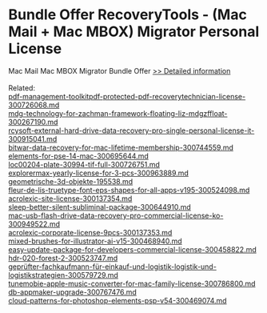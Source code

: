 # Bundle Offer RecoveryTools - (Mac Mail + Mac MBOX) Migrator Personal License
Mac Mail Mac MBOX Migrator Bundle Offer
[>> Detailed information](https://secure.shareit.com/shareit/product.html?productid=300998818&affiliateid=200057808)<br/><br/>Related:
<br />[pdf-management-toolkitpdf-protected-pdf-recoverytechnician-license-300726068.md](https://github.com/downloadplanet/downloadplanet/blob/main/pdf-management-toolkitpdf-protected-pdf-recoverytechnician-license-300726068.md)<br />[mdg-technology-for-zachman-framework-floating-liz-mdgzffloat-300267190.md](https://github.com/downloadplanet/downloadplanet/blob/main/mdg-technology-for-zachman-framework-floating-liz-mdgzffloat-300267190.md)<br />[rcysoft-external-hard-drive-data-recovery-pro-single-personal-license-it-300915041.md](https://github.com/downloadplanet/downloadplanet/blob/main/rcysoft-external-hard-drive-data-recovery-pro-single-personal-license-it-300915041.md)<br />[bitwar-data-recovery-for-mac-lifetime-membership-300744559.md](https://github.com/downloadplanet/downloadplanet/blob/main/bitwar-data-recovery-for-mac-lifetime-membership-300744559.md)<br />[elements-for-pse-14-mac-300695644.md](https://github.com/downloadplanet/downloadplanet/blob/main/elements-for-pse-14-mac-300695644.md)<br />[loc00204-plate-30994-tif-full-300726751.md](https://github.com/downloadplanet/downloadplanet/blob/main/loc00204-plate-30994-tif-full-300726751.md)<br />[explorermax-yearly-license-for-3-pcs-300963889.md](https://github.com/downloadplanet/downloadplanet/blob/main/explorermax-yearly-license-for-3-pcs-300963889.md)<br />[geometrische-3d-objekte-195538.md](https://github.com/downloadplanet/downloadplanet/blob/main/geometrische-3d-objekte-195538.md)<br />[fleur-de-lis-truetype-font-eps-shapes-for-all-apps-v195-300524098.md](https://github.com/downloadplanet/downloadplanet/blob/main/fleur-de-lis-truetype-font-eps-shapes-for-all-apps-v195-300524098.md)<br />[acrolexic-site-license-300137354.md](https://github.com/downloadplanet/downloadplanet/blob/main/acrolexic-site-license-300137354.md)<br />[sleep-better-silent-subliminal-package-300644910.md](https://github.com/downloadplanet/downloadplanet/blob/main/sleep-better-silent-subliminal-package-300644910.md)<br />[mac-usb-flash-drive-data-recovery-pro-commercial-license-ko-300949522.md](https://github.com/downloadplanet/downloadplanet/blob/main/mac-usb-flash-drive-data-recovery-pro-commercial-license-ko-300949522.md)<br />[acrolexic-corporate-license-9pcs-300137353.md](https://github.com/downloadplanet/downloadplanet/blob/main/acrolexic-corporate-license-9pcs-300137353.md)<br />[mixed-brushes-for-illustrator-ai-v15-300468940.md](https://github.com/downloadplanet/downloadplanet/blob/main/mixed-brushes-for-illustrator-ai-v15-300468940.md)<br />[easy-update-package-for-developers-commercial-license-300458822.md](https://github.com/downloadplanet/downloadplanet/blob/main/easy-update-package-for-developers-commercial-license-300458822.md)<br />[hdr-020-forest-2-300523747.md](https://github.com/downloadplanet/downloadplanet/blob/main/hdr-020-forest-2-300523747.md)<br />[geprüfter-fachkaufmann-für-einkauf-und-logistik-logistik-und-logistikstrategien-300579729.md](https://github.com/downloadplanet/downloadplanet/blob/main/geprüfter-fachkaufmann-für-einkauf-und-logistik-logistik-und-logistikstrategien-300579729.md)<br />[tunemobie-apple-music-converter-for-mac-family-license-300786800.md](https://github.com/downloadplanet/downloadplanet/blob/main/tunemobie-apple-music-converter-for-mac-family-license-300786800.md)<br />[db-appmaker-upgrade-300767476.md](https://github.com/downloadplanet/downloadplanet/blob/main/db-appmaker-upgrade-300767476.md)<br />[cloud-patterns-for-photoshop-elements-psp-v54-300469074.md](https://github.com/downloadplanet/downloadplanet/blob/main/cloud-patterns-for-photoshop-elements-psp-v54-300469074.md)